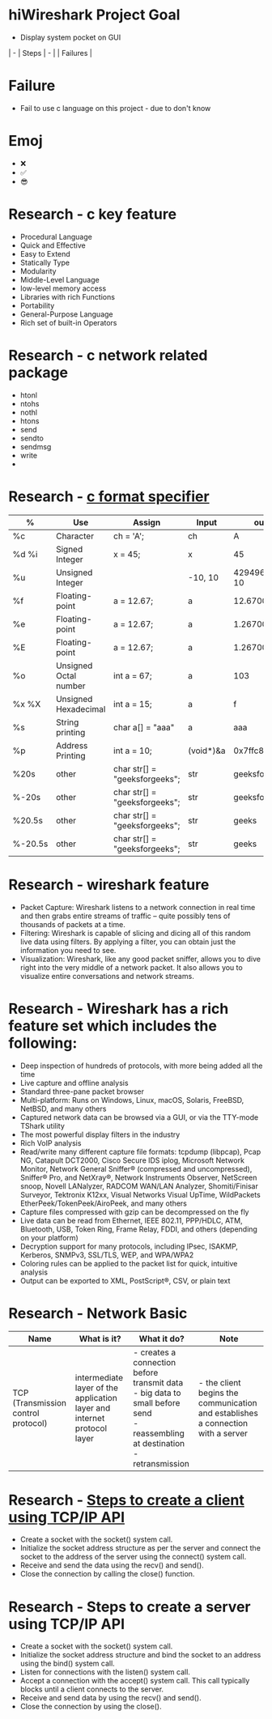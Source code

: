 # hiWireshark Project Goal
- Display system pocket on GUI

| - | Steps | - |  | Failures |
# Failure
- Fail to use c language on this project - due to don't know 

# Emoj

- ❌
- ✅
- 😎









# Research - c key feature

- Procedural Language
- Quick and Effective
- Easy to Extend
- Statically Type
- Modularity
- Middle-Level Language
- low-level memory access
- Libraries with rich Functions
- Portability
- General-Purpose Language
- Rich set of built-in Operators

# Research - c network related package

- htonl
- ntohs
- nothl
- htons
- send
- sendto
- sendmsg
- write
- 

# Research - [c format specifier](https://www.geeksforgeeks.org/format-specifiers-in-c/)

| % | Use | Assign | Input | output |
|---|-----|--------|-------|--------|
| %c | Character | ch = 'A'; | ch | A |
| %d %i | Signed Integer | x = 45; | x | 45 |
| %u | Unsigned Integer |  | -10, 10 | 4294967286, 10 |
| %f | Floating-point | a = 12.67; | a | 12.670000 |
| %e | Floating-point | a = 12.67; | a | 1.267000e+01 |
| %E | Floating-point | a = 12.67; | a | 1.267000E+01 | 
| %o | Unsigned Octal number | int a = 67; | a | 103 |
| %x %X | Unsigned Hexadecimal | int a = 15; | a | f |
| %s | String printing | char a[] = "aaa" | a | aaa |
| %p | Address Printing | int a = 10; | (void*)&a | 0x7ffc85861624 |
| %20s | other | char str[] = "geeksforgeeks"; | str |        geeksforgeeks |
| %-20s | other | char str[] = "geeksforgeeks"; | str | geeksforgeeks        |
| %20.5s | other | char str[] = "geeksforgeeks"; | str |                geeks |
| %-20.5s | other | char str[] = "geeksforgeeks"; | str | geeks |

# Research - wireshark feature

- Packet Capture: Wireshark listens to a network connection in real time and then grabs entire streams of traffic – quite possibly tens of thousands of packets at a time.
- Filtering: Wireshark is capable of slicing and dicing all of this random live data using filters. By applying a filter, you can obtain just the information you need to see.
- Visualization: Wireshark, like any good packet sniffer, allows you to dive right into the very middle of a network packet. It also allows you to visualize entire conversations and network streams.

# Research - Wireshark has a rich feature set which includes the following:

- Deep inspection of hundreds of protocols, with more being added all the time
- Live capture and offline analysis
- Standard three-pane packet browser
- Multi-platform: Runs on Windows, Linux, macOS, Solaris, FreeBSD, NetBSD, and many others
- Captured network data can be browsed via a GUI, or via the TTY-mode TShark utility
- The most powerful display filters in the industry
- Rich VoIP analysis
- Read/write many different capture file formats: tcpdump (libpcap), Pcap NG, Catapult DCT2000, Cisco Secure IDS iplog, Microsoft Network Monitor, Network General Sniffer® (compressed and uncompressed), Sniffer® Pro, and NetXray®, Network Instruments Observer, NetScreen snoop, Novell LANalyzer, RADCOM WAN/LAN Analyzer, Shomiti/Finisar Surveyor, Tektronix K12xx, Visual Networks Visual UpTime, WildPackets EtherPeek/TokenPeek/AiroPeek, and many others
- Capture files compressed with gzip can be decompressed on the fly
- Live data can be read from Ethernet, IEEE 802.11, PPP/HDLC, ATM, Bluetooth, USB, Token Ring, Frame Relay, FDDI, and others (depending on your platform)
- Decryption support for many protocols, including IPsec, ISAKMP, Kerberos, SNMPv3, SSL/TLS, WEP, and WPA/WPA2
- Coloring rules can be applied to the packet list for quick, intuitive analysis
- Output can be exported to XML, PostScript®, CSV, or plain text


# Research - Network Basic

| Name | What is it? | What it do? | Note |
|------|------------|--------------|------|
| TCP (Transmission control protocol) | intermediate layer of the application layer and internet protocol layer | - creates a connection before transmit data <br> - big data to small before send <br> - reassembling at destination <br> - retransmission <br>  | - the client begins the communication and establishes a connection with a server <br> |


# Research - [Steps to create a client using TCP/IP  API](https://aticleworld.com/socket-programming-in-c-using-tcpip/)

- Create a socket with the socket() system call.
- Initialize the socket address structure as per the server and connect the socket to the address of the server using the connect() system call.
- Receive and send the data using the recv() and send().
- Close the connection by calling the close() function.


# Research - Steps to create a server using TCP/IP API

- Create a socket with the socket() system call.
- Initialize the socket address structure and bind the socket to an address using the bind() system call.
- Listen for connections with the listen() system call.
- Accept a connection with the accept() system call. This call typically blocks until a client connects to the server.
- Receive and send data by using the recv() and send().
- Close the connection by using the close().


